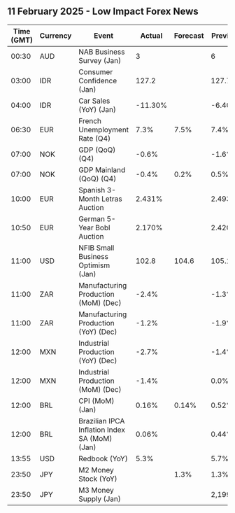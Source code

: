 ## 11 February 2025 - Low Impact Forex News

| Time (GMT) | Currency | Event | Actual | Forecast | Previous |
|------|----------|-------|--------|----------|----------|
| 00:30 | AUD | NAB Business Survey (Jan) | 3 |  | 6 |
| 03:00 | IDR | Consumer Confidence (Jan) | 127.2 |  | 127.7 |
| 04:00 | IDR | Car Sales (YoY) (Jan) | -11.30% |  | -6.40% |
| 06:30 | EUR | French Unemployment Rate (Q4) | 7.3% | 7.5% | 7.4% |
| 07:00 | NOK | GDP (QoQ) (Q4) | -0.6% |  | -1.6% |
| 07:00 | NOK | GDP Mainland (QoQ) (Q4) | -0.4% | 0.2% | 0.5% |
| 10:00 | EUR | Spanish 3-Month Letras Auction | 2.431% |  | 2.493% |
| 10:50 | EUR | German 5-Year Bobl Auction | 2.170% |  | 2.420% |
| 11:00 | USD | NFIB Small Business Optimism (Jan) | 102.8 | 104.6 | 105.1 |
| 11:00 | ZAR | Manufacturing Production (MoM) (Dec) | -2.4% |  | -1.3% |
| 11:00 | ZAR | Manufacturing Production (YoY) (Dec) | -1.2% |  | -1.9% |
| 12:00 | MXN | Industrial Production (YoY) (Dec) | -2.7% |  | -1.4% |
| 12:00 | MXN | Industrial Production (MoM) (Dec) | -1.4% |  | 0.0% |
| 12:00 | BRL | CPI (MoM) (Jan) | 0.16% | 0.14% | 0.52% |
| 12:00 | BRL | Brazilian IPCA Inflation Index SA (MoM) (Jan) | 0.06% |  | 0.44% |
| 13:55 | USD | Redbook (YoY) | 5.3% |  | 5.7% |
| 23:50 | JPY | M2 Money Stock (YoY) |  | 1.3% | 1.3% |
| 23:50 | JPY | M3 Money Supply (Jan) |  |  | 2,199.3B |
